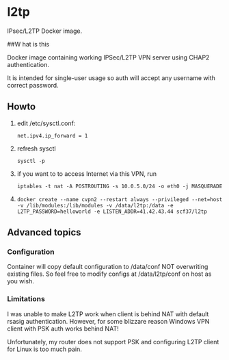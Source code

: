 # l2tp
IPsec/L2TP Docker image.

##W hat is this

Docker image containing working IPSec/L2TP VPN server using CHAP2 authentication.

It is intended for single-user usage so auth will accept any username with correct password.

## Howto
 
1. edit /etc/sysctl.conf:

    `net.ipv4.ip_forward = 1`
2. refresh sysctl

    `sysctl -p`
3. if you want to to access Internet via this VPN, run

    `iptables -t nat -A POSTROUTING -s 10.0.5.0/24 -o eth0 -j MASQUERADE`
4. `docker create --name cvpn2 --restart always --privileged --net=host -v /lib/modules:/lib/modules -v /data/l2tp:/data -e L2TP_PASSWORD=helloworld -e LISTEN_ADDR=41.42.43.44 scf37/l2tp`

## Advanced topics

### Configuration

Container will copy default configuration to /data/conf NOT overwriting existing files. So feel free to modify configs at /data/l2tp/conf on host as you wish.

### Limitations

I was unable to make L2TP work when client is behind NAT with default rsasig authentication. However, for some blizzare reason Windows VPN client with PSK auth works behind NAT!

Unfortunately, my router does not support PSK and configuring L2TP client for Linux is too much pain.

